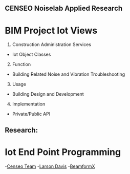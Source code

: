 ## CENSEO Noiselab Applied Research
# BIM Project Iot Views
1. Construction Administration Services
- Iot Object Classes 
2. Function
- Building Related Noise and Vibration Troubleshooting
3. Usage
- Building Design and Development 
4. Implementation
- Private/Public API 

## Research:
# Iot End Point Programming
-[Censeo Team](https://www.censeo.design)
-[Larson Davis](http://www.larsondavis.com/Products/NoiseMonitoringSystems)
-[BeamformX](https://www.optinav.com/beamformx-aeroacoustic-detector)


